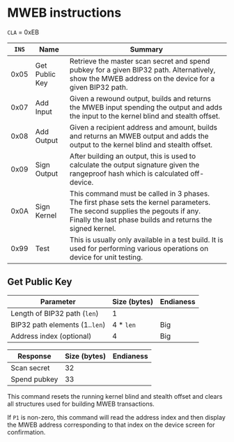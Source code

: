 MWEB instructions
=================

`CLA` = 0xEB

| `INS` | Name           | Summary |
|-------|----------------|---------|
| 0x05 | Get Public Key | Retrieve the master scan secret and spend pubkey for a given BIP32 path. Alternatively, show the MWEB address on the device for a given BIP32 path.
| 0x07 | Add Input      | Given a rewound output, builds and returns the MWEB input spending the output and adds the input to the kernel blind and stealth offset.
| 0x08 | Add Output     | Given a recipient address and amount, builds and returns an MWEB output and adds the output to the kernel blind and stealth offset.
| 0x09 | Sign Output    | After building an output, this is used to calculate the output signature given the rangeproof hash which is calculated off-device.
| 0x0A | Sign Kernel    | This command must be called in 3 phases. The first phase sets the kernel parameters. The second supplies the pegouts if any. Finally the last phase builds and returns the signed kernel.
| 0x99 | Test           | This is usually only available in a test build. It is used for performing various operations on device for unit testing.

Get Public Key
--------------

| Parameter | Size (bytes) | Endianess |
|-----------|--------------|-----------|
| Length of BIP32 path (`len`) | 1
| BIP32 path elements (1..`len`) | 4 * `len` | Big
| Address index (optional) | 4 | Big

| Response | Size (bytes) | Endianess |
|----------|--------------|-----------|
| Scan secret | 32
| Spend pubkey | 33

This command resets the running kernel blind and stealth offset and clears all structures used for building MWEB transactions.

If `P1` is non-zero, this command will read the address index and then display the MWEB address corresponding to that index on the device screen for confirmation.
